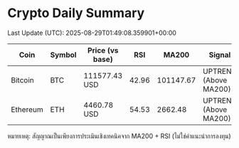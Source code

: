 # Crypto Daily Summary

Last Update (UTC): 2025-08-29T01:49:08.359901+00:00

| Coin | Symbol | Price (vs base) | RSI | MA200 | Signal |
|------|--------|------------------|-----|-------|--------|
| Bitcoin | BTC | 111577.43 USD | 42.96 | 101147.67 | UPTREND (Above MA200) |
| Ethereum | ETH | 4460.78 USD | 54.53 | 2662.48 | UPTREND (Above MA200) |

หมายเหตุ: สัญญาณเป็นเพียงการประเมินเชิงเทคนิคจาก MA200 + RSI (ไม่ใช่คำแนะนำการลงทุน)